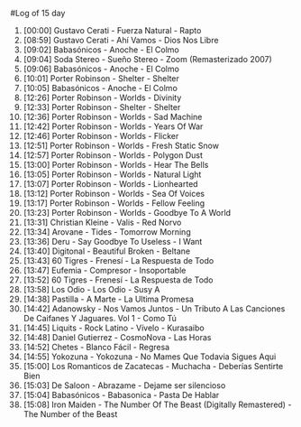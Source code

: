 #Log of 15 day

1. [00:00] Gustavo Cerati - Fuerza Natural - Rapto
1. [08:59] Gustavo Cerati - Ahí Vamos - Dios Nos Libre
1. [09:02] Babasónicos - Anoche - El Colmo
1. [09:04] Soda Stereo - Sueño Stereo - Zoom (Remasterizado 2007)
1. [09:06] Babasónicos - Anoche - El Colmo
1. [10:01] Porter Robinson - Shelter - Shelter
1. [10:05] Babasónicos - Anoche - El Colmo
1. [12:26] Porter Robinson - Worlds - Divinity
1. [12:33] Porter Robinson - Shelter - Shelter
1. [12:36] Porter Robinson - Worlds - Sad Machine
1. [12:42] Porter Robinson - Worlds - Years Of War
1. [12:46] Porter Robinson - Worlds - Flicker
1. [12:51] Porter Robinson - Worlds - Fresh Static Snow
1. [12:57] Porter Robinson - Worlds - Polygon Dust
1. [13:00] Porter Robinson - Worlds - Hear The Bells
1. [13:05] Porter Robinson - Worlds - Natural Light
1. [13:07] Porter Robinson - Worlds - Lionhearted
1. [13:12] Porter Robinson - Worlds - Sea Of Voices
1. [13:17] Porter Robinson - Worlds - Fellow Feeling
1. [13:23] Porter Robinson - Worlds - Goodbye To A World
1. [13:31] Christian Kleine - Valis - Red Norvo
1. [13:34] Arovane - Tides - Tomorrow Morning
1. [13:36] Deru - Say Goodbye To Useless - I Want
1. [13:40] Digitonal - Beautiful Broken - Beltane
1. [13:43] 60 Tigres - Frenesí - La Respuesta de Todo
1. [13:47] Eufemia - Compresor - Insoportable
1. [13:52] 60 Tigres - Frenesí - La Respuesta de Todo
1. [13:58] Los Odio - Los Odio - Susy A
1. [14:38] Pastilla - A Marte - La Ultima Promesa
1. [14:42] Adanowsky - Nos Vamos Juntos - Un Tributo A Las Canciones De Caifanes Y Jaguares. Vol 1 - Como Tú
1. [14:45] Liquits - Rock Latino - Vívelo - Kurasaibo
1. [14:48] Daniel Gutierrez - CosmoNova - Las Horas
1. [14:52] Chetes - Blanco Fácil - Regresa
1. [14:55] Yokozuna - Yokozuna - No Mames Que Todavia Sigues Aqui
1. [15:00] Los Romanticos de Zacatecas - Muchacha - Deberías Sentirte Bien
1. [15:03] De Saloon - Abrazame - Dejame ser silencioso
1. [15:04] Babasónicos - Babasonica - Pasta De Hablar
1. [15:08] Iron Maiden - The Number Of The Beast (Digitally Remastered) - The Number of the Beast
